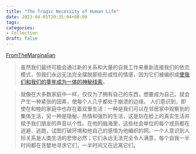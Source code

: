 ```yaml
---
title: "The Tragic Necessity of Human Life"
date: 2023-04-05T20:35:04+08:00
tags:
categories:
- Collection
draft: false
---
```

[FromTheMarginalian](https://www.themarginalian.org/2016/02/25/willa-cather-relationships/?mc_cid=28bb1784cc&mc_eid=50c6c8c705)

> 虽然我们最终可能会通过新的关系和大量的自我工作来重新连接我们的依恋模式，但我们永远无法完全摆脱那些形成性的情感，因为它们被编织成[使我们和我们的童年成为一体的神秘线索](https://www.themarginalian.org/2014/10/07/rebecca-goldstein-personal-identity/)。

> 就像在大多数家庭中一样，仅仅为了拥有自己的东西，想要成为自己，就会产生一种紧张的因素，使每个人几乎都处于崩溃的边缘。
> 人们意识到，即使在和睦的家庭中也存在着双重生活：一种是我们可以在邻居家中观察到的集体生活，另一种是隐秘、热情和强烈的生活，这是刻在脸上的真实生活并赋予我们朋友的声音以个性。在他的脑海里，这些社会单位的每个成员都在逃避、逃跑，试图打破环境和他自己的感情为他编织的网。一个人意识到人际关系是人类生活的悲惨必然；它们永远无法完全令人满意，每个自我一半时间都在贪婪地寻求它们，一半时间又在远离它们。